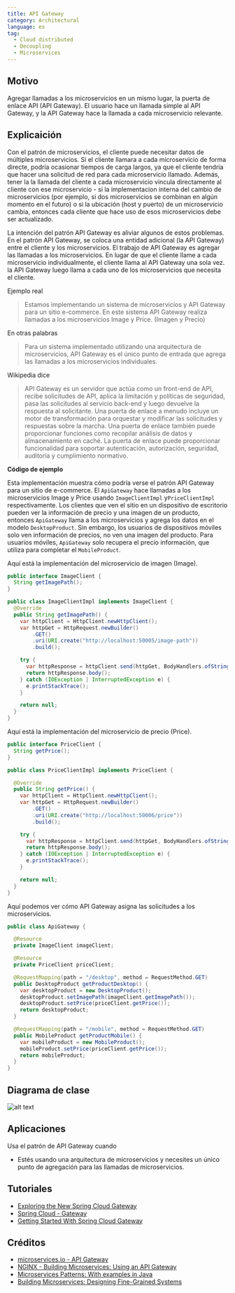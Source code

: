 ```yaml
---
title: API Gateway
category: Architectural
language: es
tag:
  - Cloud distributed
  - Decoupling
  - Microservices
---
```


## Motivo

Agregar llamadas a los microservicios en un mismo lugar, la puerta de enlace API (API Gateway). El usuario 
hace un llamada simple al API Gateway, y la API Gateway hace la llamada a cada microservicio relevante.

## Explicaición

Con el patrón de microservicios, el cliente puede necesitar datos de múltiples microservicios. Si el 
cliente llamara a cada microservicio de forma directe, podría ocasionar tiempos de carga largos, ya que
el cliente tendría que hacer una solicitud de red para cada microservicio llamado. Además, tener la
la llamada del cliente a cada microservicio vincula directamente al cliente con ese microservicio - si la
implementacion interna del cambio de microservicios (por ejemplo, si dos microservicios se combinan en 
algún momento en el futuro) o si la ubicación (host y puerto) de un microservicio cambia, entonces cada 
cliente que hace uso de esos microservicios debe ser actualizado.

La intención del patrón API Gateway es aliviar algunos de estos problemas. En el patrón API Gateway, 
se coloca una entidad adicional (la API Gateway) entre el cliente y los microservicios.
El trabajo de API Gateway es agregar las llamadas a los microservicios. En lugar de que el cliente
llame a cada microservicio individualmente, el cliente llama al API Gateway una sola vez. la API
Gateway luego llama a cada uno de los microservicios que necesita el cliente.

Ejemplo real

> Estamos implementando un sistema de microservicios y API Gateway para un sitio e-commerce. En este
> sistema API Gateway realiza llamadas a los microservicios Image y Price. (Imagen y Precio)

En otras palabras

> Para un sistema implementado utilizando una arquitectura de microservicios, API Gateway es el único
> punto de entrada que agrega las llamadas a los microservicios individuales.

Wikipedia dice

> API Gateway es un servidor que actúa como un front-end de API, recibe solicitudes de API, aplica la 
> limitación y políticas de seguridad, pasa las solicitudes al servicio back-end y luego devuelve la 
> respuesta al solicitante. Una puerta de enlace a menudo incluye un motor de transformación para 
> orquestar y modificar las solicitudes y respuestas sobre la marcha. Una puerta de enlace también 
> puede proporcionar funciones como recopilar análisis de datos y almacenamiento en caché. La puerta 
> de enlace puede proporcionar funcionalidad para soportar autenticación, autorización, seguridad, 
> auditoría y cumplimiento normativo.

**Código de ejemplo**

Esta implementación muestra cómo podría verse el patrón API Gateway para un sitio de e-commerce. El
`ApiGateway` hace llamadas a los microservicios Image y Price usando `ImageClientImpl` y`PriceClientImpl` 
respectivamente. Los clientes que ven el sitio en un dispositivo de escritorio pueden ver la información
de precio y una imagen de un producto, entonces `ApiGateway` llama a los microservicios y
agrega los datos en el modelo `DesktopProduct`. Sin embargo, los usuarios de dispositivos móviles solo 
ven información de precios, no ven una imagen del producto. Para usuarios móviles, `ApiGateway` solo 
recupera el precio información, que utiliza para completar el `MobileProduct`.

Aquí está la implementación del microservicio de imagen (Image).

```java
public interface ImageClient {
  String getImagePath();
}

public class ImageClientImpl implements ImageClient {
  @Override
  public String getImagePath() {
    var httpClient = HttpClient.newHttpClient();
    var httpGet = HttpRequest.newBuilder()
        .GET()
        .uri(URI.create("http://localhost:50005/image-path"))
        .build();

    try {
      var httpResponse = httpClient.send(httpGet, BodyHandlers.ofString());
      return httpResponse.body();
    } catch (IOException | InterruptedException e) {
      e.printStackTrace();
    }

    return null;
  }
}
```

Aquí está la implementación del microservicio de precio (Price).

```java
public interface PriceClient {
  String getPrice();
}

public class PriceClientImpl implements PriceClient {

  @Override
  public String getPrice() {
    var httpClient = HttpClient.newHttpClient();
    var httpGet = HttpRequest.newBuilder()
        .GET()
        .uri(URI.create("http://localhost:50006/price"))
        .build();

    try {
      var httpResponse = httpClient.send(httpGet, BodyHandlers.ofString());
      return httpResponse.body();
    } catch (IOException | InterruptedException e) {
      e.printStackTrace();
    }

    return null;
  }
}
```

Aquí podemos ver cómo API Gateway asigna las solicitudes a los microservicios.

```java
public class ApiGateway {

  @Resource
  private ImageClient imageClient;

  @Resource
  private PriceClient priceClient;

  @RequestMapping(path = "/desktop", method = RequestMethod.GET)
  public DesktopProduct getProductDesktop() {
    var desktopProduct = new DesktopProduct();
    desktopProduct.setImagePath(imageClient.getImagePath());
    desktopProduct.setPrice(priceClient.getPrice());
    return desktopProduct;
  }

  @RequestMapping(path = "/mobile", method = RequestMethod.GET)
  public MobileProduct getProductMobile() {
    var mobileProduct = new MobileProduct();
    mobileProduct.setPrice(priceClient.getPrice());
    return mobileProduct;
  }
}
```

## Diagrama de clase

![alt text](/api-gateway/etc/api-gateway.png "API Gateway")

## Aplicaciones

Usa el patrón de API Gateway cuando

* Estés usando una arquitectura de microservicios y necesites un único punto de agregación para las llamadas de microservicios.

## Tutoriales

* [Exploring the New Spring Cloud Gateway](https://www.baeldung.com/spring-cloud-gateway)
* [Spring Cloud - Gateway](https://www.tutorialspoint.com/spring_cloud/spring_cloud_gateway.htm)
* [Getting Started With Spring Cloud Gateway](https://dzone.com/articles/getting-started-with-spring-cloud-gateway)

## Créditos

* [microservices.io - API Gateway](http://microservices.io/patterns/apigateway.html)
* [NGINX - Building Microservices: Using an API Gateway](https://www.nginx.com/blog/building-microservices-using-an-api-gateway/)
* [Microservices Patterns: With examples in Java](https://www.amazon.com/gp/product/1617294543/ref=as_li_qf_asin_il_tl?ie=UTF8&tag=javadesignpat-20&creative=9325&linkCode=as2&creativeASIN=1617294543&linkId=ac7b6a57f866ac006a309d9086e8cfbd)
* [Building Microservices: Designing Fine-Grained Systems](https://www.amazon.com/gp/product/1491950358/ref=as_li_qf_asin_il_tl?ie=UTF8&tag=javadesignpat-20&creative=9325&linkCode=as2&creativeASIN=1491950358&linkId=4c95ca9831e05e3f0dadb08841d77bf1)

